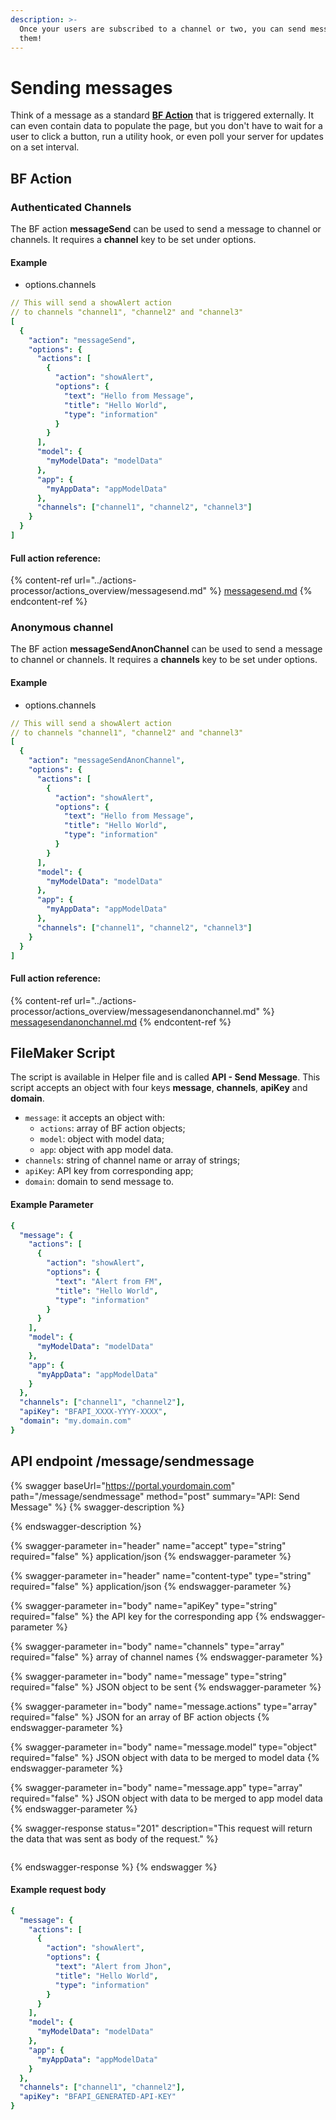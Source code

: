 ```yaml
---
description: >-
  Once your users are subscribed to a channel or two, you can send messages to
  them!
---
```


# Sending messages

Think of a message as a standard [**BF Action**](../actions-processor/actions_overview/) that is triggered externally. It can even contain data to populate the page, but you don't have to wait for a user to click a button, run a utility hook, or even poll your server for updates on a set interval.

## BF Action

### Authenticated Channels

The BF action **messageSend** can be used to send a message to channel or channels. It requires a **channel** key to be set under options.

#### Example

* options.channels

```yaml
// This will send a showAlert action
// to channels "channel1", "channel2" and "channel3"
[
  {
    "action": "messageSend",
    "options": {
      "actions": [
        {
          "action": "showAlert",
          "options": {
            "text": "Hello from Message",
            "title": "Hello World",
            "type": "information"
          }
        }
      ],
      "model": {
        "myModelData": "modelData"
      },
      "app": {
        "myAppData": "appModelData"
      },
      "channels": ["channel1", "channel2", "channel3"]
    }
  }
]
```

#### Full action reference:

{% content-ref url="../actions-processor/actions_overview/messagesend.md" %}
[messagesend.md](../actions-processor/actions_overview/messagesend.md)
{% endcontent-ref %}

### Anonymous channel

The BF action **messageSendAnonChannel** can be used to send a message to channel or channels. It requires a **channels** key to be set under options.

#### Example

* options.channels

```yaml
// This will send a showAlert action
// to channels "channel1", "channel2" and "channel3"
[
  {
    "action": "messageSendAnonChannel",
    "options": {
      "actions": [
        {
          "action": "showAlert",
          "options": {
            "text": "Hello from Message",
            "title": "Hello World",
            "type": "information"
          }
        }
      ],
      "model": {
        "myModelData": "modelData"
      },
      "app": {
        "myAppData": "appModelData"
      },
      "channels": ["channel1", "channel2", "channel3"]
    }
  }
]
```

#### Full action reference:

{% content-ref url="../actions-processor/actions_overview/messagesendanonchannel.md" %}
[messagesendanonchannel.md](../actions-processor/actions_overview/messagesendanonchannel.md)
{% endcontent-ref %}

## FileMaker Script

The script is available in Helper file and is called **API - Send Message**. This script accepts an object with four keys **message**, **channels**, **apiKey** and **domain**.

* `message`: it accepts an object with:
  * `actions`: array of BF action objects;
  * `model`: object with model data;
  * `app`: object with app model data.
* `channels`: string of channel name or array of strings;
* `apiKey`: API key from corresponding app;
* `domain`: domain to send message to.

#### Example Parameter

```yaml
{
  "message": {
    "actions": [
      {
        "action": "showAlert",
        "options": {
          "text": "Alert from FM",
          "title": "Hello World",
          "type": "information"
        }
      }
    ],
    "model": {
      "myModelData": "modelData"
    },
    "app": {
      "myAppData": "appModelData"
    }
  },
  "channels": ["channel1", "channel2"],
  "apiKey": "BFAPI_XXXX-YYYY-XXXX",
  "domain": "my.domain.com"
}
```

## API endpoint /message/sendmessage

{% swagger baseUrl="https://portal.yourdomain.com" path="/message/sendmessage" method="post" summary="API: Send Message" %}
{% swagger-description %}

{% endswagger-description %}

{% swagger-parameter in="header" name="accept" type="string" required="false" %}
application/json
{% endswagger-parameter %}

{% swagger-parameter in="header" name="content-type" type="string" required="false" %}
application/json
{% endswagger-parameter %}

{% swagger-parameter in="body" name="apiKey" type="string" required="false" %}
the API key for the corresponding app
{% endswagger-parameter %}

{% swagger-parameter in="body" name="channels" type="array" required="false" %}
array of channel names
{% endswagger-parameter %}

{% swagger-parameter in="body" name="message" type="string" required="false" %}
JSON object to be sent
{% endswagger-parameter %}

{% swagger-parameter in="body" name="message.actions" type="array" required="false" %}
JSON for an array of BF action objects
{% endswagger-parameter %}

{% swagger-parameter in="body" name="message.model" type="object" required="false" %}
JSON object with data to be merged to model data
{% endswagger-parameter %}

{% swagger-parameter in="body" name="message.app" type="array" required="false" %}
JSON object with data to be merged to app model data
{% endswagger-parameter %}

{% swagger-response status="201" description="This request will return the data that was sent as body of the request." %}
```
```
{% endswagger-response %}
{% endswagger %}

#### Example request body

```yaml
{
  "message": {
    "actions": [
      {
        "action": "showAlert",
        "options": {
          "text": "Alert from Jhon",
          "title": "Hello World",
          "type": "information"
        }
      }
    ],
    "model": {
      "myModelData": "modelData"
    },
    "app": {
      "myAppData": "appModelData"
    }
  },
  "channels": ["channel1", "channel2"],
  "apiKey": "BFAPI_GENERATED-API-KEY"
}
```

